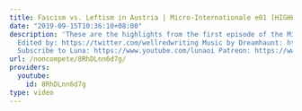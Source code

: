 ```yaml
---
title: Fascism vs. Leftism in Austria | Micro-Internationale e01 [HIGHLIGHTS]
date: "2019-09-15T10:36:10+08:00"
description: 'These are the highlights from the first episode of the Micro-Internationale!
  Edited by: https://twitter.com/wellredwriting Music by Dreamhaunt: https://www.youtube.com/watch?v=9j7E7pPfNYQ
  Subscribe to Luna: https://www.youtube.com/lunaoi Patreon: https://www.patreon.com/noncompete'
url: /noncompete/8RhDLnn6d7g/
providers:
  youtube:
    id: 8RhDLnn6d7g
type: video
---
```

